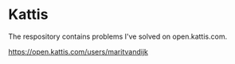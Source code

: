 # Kattis

The respository contains problems I've solved on open.kattis.com.

https://open.kattis.com/users/maritvandijk
